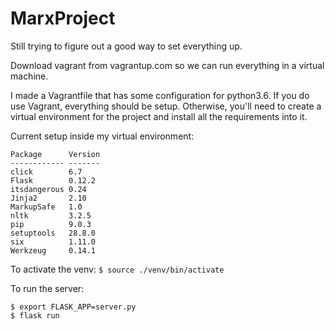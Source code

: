 # MarxProject

Still trying to figure out a good way to set everything up.

Download vagrant from vagrantup.com so we can run everything in a virtual machine.

I made a Vagrantfile that has some configuration for python3.6. If you do use Vagrant, everything should be setup. Otherwise, you'll need to create a virtual environment for the project and install all the requirements into it.

Current setup inside my virtual environment:

```
Package      Version
------------ -------
click        6.7    
Flask        0.12.2 
itsdangerous 0.24   
Jinja2       2.10   
MarkupSafe   1.0    
nltk         3.2.5  
pip          9.0.3  
setuptools   28.8.0 
six          1.11.0 
Werkzeug     0.14.1

```

To activate the venv:
`$ source ./venv/bin/activate`

To run the server:
```
$ export FLASK_APP=server.py
$ flask run

```